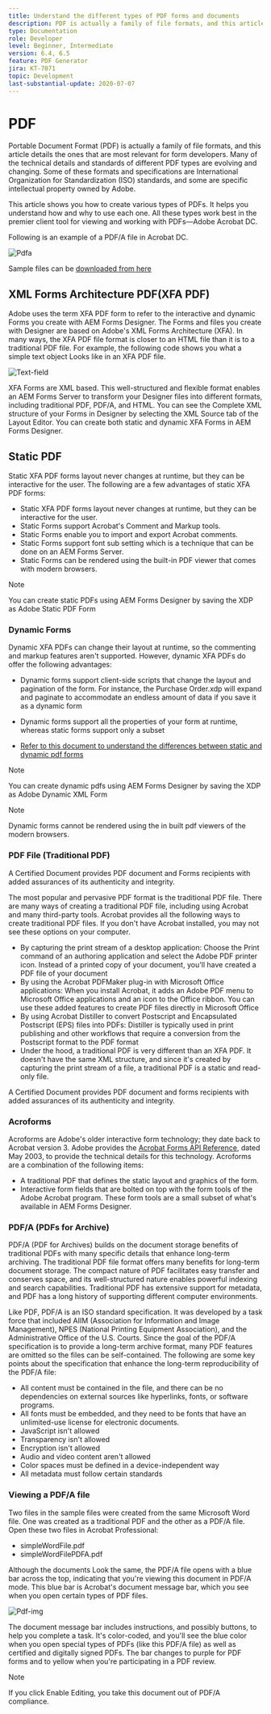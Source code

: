 ```yaml
---
title: Understand the different types of PDF forms and documents
description: PDF is actually a family of file formats, and this article describes the types of PDFs that are important and relevant for form developers.
type: Documentation
role: Developer
level: Beginner, Intermediate
version: 6.4, 6.5
feature: PDF Generator
jira: KT-7071
topic: Development
last-substantial-update: 2020-07-07
---
```

# PDF

Portable Document Format (PDF) is actually a family of file formats, and this article details the ones that are most relevant for form developers. Many of the technical details and standards of different PDF types are evolving and changing. Some of these formats and specifications are International Organization for Standardization (ISO) standards, and some are specific intellectual property owned by Adobe. 

This article shows you how to create various types of PDFs. It helps you understand how and why to use each one. All these types work best in the premier client tool for viewing and working with PDFs—Adobe Acrobat DC.

Following is an example of a PDF/A file in Acrobat DC.

![Pdfa](assets/pdfa-file-in-acrobat.png)

Sample files can be [downloaded from here](assets/pdf-file-types.zip)

## XML Forms Architecture PDF(XFA PDF)

Adobe uses the term XFA PDF form to refer to the interactive and dynamic Forms you create with AEM Forms Designer. The Forms and files you create with Designer are based on Adobe's XML Forms Architecture (XFA). In many ways, the XFA PDF file format is closer to an HTML file than it is to a traditional PDF file. For example, the following code shows you what a simple text object Looks like in an XFA PDF file.

![Text-field](assets/text-field.JPG)

XFA Forms are XML based. This well-structured and flexible format enables an AEM Forms Server to transform your Designer files into different formats, including traditional PDF, PDF/A, and HTML. You can see the Complete XML structure of your Forms in Designer by selecting the XML Source tab of the Layout Editor. You can create both static and dynamic XFA Forms in AEM Forms Designer.

## Static PDF

Static XFA PDF forms layout never changes at runtime, but they can be interactive for the user. The following are a few advantages of static XFA PDF forms:

* Static XFA PDF forms layout never changes at runtime, but they can be interactive for the user. 
* Static Forms support Acrobat's Comment and Markup tools.
* Static Forms enable you to import and export Acrobat comments.
* Static Forms support font sub setting which is a technique that can be done on an AEM Forms Server.
* Static Forms can be rendered using the built-in PDF viewer that comes with modern browsers.

>[!NOTE]
>
> You can create static PDFs using AEM Forms Designer by saving the XDP as Adobe Static PDF Form



### Dynamic Forms

Dynamic XFA PDFs can change their layout at runtime, so the commenting and markup features aren't supported. However, dynamic XFA PDFs do offer the following advantages:

* Dynamic forms support client-side scripts that change the layout and pagination of the form. For instance, the Purchase Order.xdp will expand and paginate to accommodate an endless amount of data if you save it as a dynamic form
* Dynamic forms support all the properties of your form at runtime, whereas static forms support only a subset

* [Refer to this document to understand the differences between static and dynamic pdf forms](https://experienceleague.adobe.com/docs/experience-manager-learn/forms/document-services/pdf-forms-and-documents.html#:~:text=Dynamic%20forms%20support%20all%20the,forms%20support%20only%20a%20subset)

>[!NOTE]
>
> You can create dynamic pdfs using AEM Forms Designer by saving the XDP as Adobe Dynamic XML Form

>[!NOTE]
>
> Dynamic forms cannot be rendered using the in built pdf viewers of the modern browsers.

### PDF File (Traditional PDF)

A Certified Document provides PDF document and Forms recipients with added assurances of its authenticity and integrity.

The most popular and pervasive PDF format is the traditional PDF file. There are many ways of creating a traditional PDF file, including using Acrobat and many third-party tools. Acrobat provides all the following ways to create traditional PDF files. If you don't have Acrobat installed, you may not see these options on your computer.

* By capturing the print stream of a desktop application: Choose the Print command of an authoring application and select the Adobe PDF printer icon. Instead of a printed copy of your document, you'll have created a PDF file of your document
* By using the Acrobat PDFMaker plug-in with Microsoft Office applications: When you install Acrobat, it adds an Adobe PDF menu to Microsoft Office applications and an icon to the Office ribbon. You can use these added features to create PDF files directly in Microsoft Office
* By using Acrobat Distiller to convert Postscript and Encapsulated Postscript (EPS) files into PDFs: Distiller is typically used in print publishing and other workflows that require a conversion from the Postscript format to the PDF format
* Under the hood, a traditional PDF is very different than an XFA PDF. It doesn't have the same XML structure, and since it's created by capturing the print stream of a file, a traditional PDF is a static and read-only file.

A Certified Document provides PDF document and forms recipients with added assurances of its authenticity and integrity.

### Acroforms

Acroforms are Adobe's older interactive form technology; they date back to Acrobat version 3. Adobe provides the [Acrobat Forms API Reference](assets/FormsAPIReference.pdf), dated May 2003, to provide the technical details for this technology. Acroforms are a combination of the
following items:

* A traditional PDF that defines the static layout and graphics of the form.
* Interactive form fields that are bolted on top with the form tools of the Adobe Acrobat program. These form tools are a small subset of what's available in AEM Forms Designer.

### PDF/A (PDFs for Archive)

PDF/A (PDF for Archives) builds on the document storage benefits of traditional PDFs with many specific details that enhance long-term archiving. The traditional PDF file format offers many benefits for long-term document storage. The compact nature of PDF facilitates easy transfer and conserves space, and its well-structured nature enables powerful indexing and search capabilities. Traditional PDF has extensive support for metadata, and PDF has a long history of supporting different computer environments.

Like PDF, PDF/A is an ISO standard specification. It was developed by a task force that included AIIM (Association for Information and Image Management), NPES (National Printing Equipment Association), and the Administrative Office of the U.S. Courts. Since the goal of the PDF/A specification is to provide a long-term archive format, many PDF features are omitted so the files can be self-contained. The following are some key points about the specification that enhance the long-term reproducibility of the PDF/A file:  

* All content must be contained in the file, and there can be no dependencies on external sources like hyperlinks, fonts, or software programs.
* All fonts must be embedded, and they need to be fonts that have an unlimited-use license for electronic documents.
* JavaScript isn't allowed
* Transparency isn't allowed
* Encryption isn't allowed
* Audio and video content aren't allowed
* Color spaces must be defined in a device-independent way
* All metadata must follow certain standards

### Viewing a PDF/A file

Two files in the sample files were created from the same Microsoft Word file. One was created as a traditional PDF and the other as a PDF/A file. Open these two files in Acrobat Professional:

* simpleWordFile.pdf
* simpleWordFilePDFA.pdf

Although the documents Look the same, the PDF/A file opens with a blue bar across the top, indicating that you're viewing this document in PDF/A mode. This blue bar is Acrobat's document message bar, which you see when you open certain types of PDF files.

![Pdf-img](assets/pdfa-message.png)

The document message bar includes instructions, and possibly buttons, to help you complete a task. It's color-coded, and you'll see the blue color when you open special types of PDFs (like this PDF/A file) as well as certified and digitally signed PDFs. The bar changes to purple for PDF forms and to yellow when you're participating in a PDF review.

>[!NOTE]
>
> If you click Enable Editing, you take this document out of PDF/A compliance.
